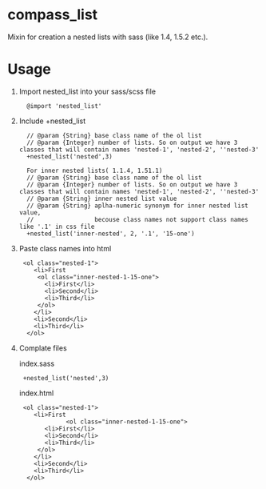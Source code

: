 compass_list
============

Mixin for creation a nested lists with sass (like 1.4, 1.5.2 etc.).

Usage
============
1. Import nested_list into your sass/scss file

         @import 'nested_list'
         
2. Include +nested_list   

         // @param {String} base class name of the ol list
         // @param {Integer} number of lists. So on output we have 3 classes that will contain names 'nested-1', 'nested-2', ''nested-3'      
         +nested_list('nested',3)
         
         For inner nested lists( 1.1.4, 1.51.1)
         // @param {String} base class name of the ol list
         // @param {Integer} number of lists. So on output we have 3 classes that will contain names 'nested-1', 'nested-2', ''nested-3'
         // @param {String} inner nested list value
         // @param {String} aplha-numeric synonym for inner nested list value, 
         //                 becouse class names not support class names like '.1' in css file
         +nested_list('inner-nested', 2, '.1', '15-one')
   
3. Paste class names into html

        <ol class="nested-1">
           <li>First           
           	<ol class="inner-nested-1-15-one">
         	  <li>First</li>
         	  <li>Second</li>
         	  <li>Third</li>
         	</ol>
           </li>
           <li>Second</li>
           <li>Third</li>
         </ol>

4. Complate files

   index.sass

        +nested_list('nested',3)  
        
   index.html
                  
        <ol class="nested-1">
           <li>First           
                    <ol class="inner-nested-1-15-one">
         	  <li>First</li>
         	  <li>Second</li>
         	  <li>Third</li>
         	</ol>
           </li>
           <li>Second</li>
           <li>Third</li>
         </ol>
